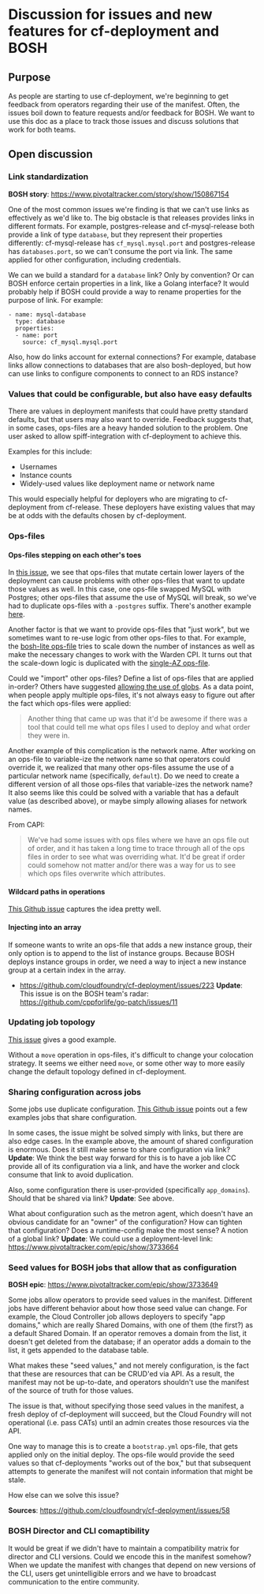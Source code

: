 # Discussion for issues and new features for cf-deployment and BOSH

## Purpose
As people are starting to use cf-deployment,
we're beginning to get feedback from operators regarding their use of the manifest.
Often, the issues boil down to feature requests and/or feedback for BOSH.
We want to use this doc as a place to track those issues and discuss solutions that work for both teams.

## Open discussion

### Link standardization

**BOSH story**: https://www.pivotaltracker.com/story/show/150867154

One of the most common issues we're finding is
that we can't use links as effectively as we'd like to.
The big obstacle is that releases provides links in different formats.
For example, postgres-release and cf-mysql-release both provide a link of type `database`,
but they represent their properties differently:
cf-mysql-release has `cf_mysql.mysql.port`
and postgres-release has `databases.port`,
so we can't consume the port via link.
The same applied for other configuration, including credentials.

We can we build a standard for a `database` link?
Only by convention?
Or can BOSH enforce certain properties in a link,
like a Golang interface?
It would probably help if BOSH could provide a way to rename properties for the purpose of link.
For example:
```
- name: mysql-database
  type: database
  properties:
  - name: port
    source: cf_mysql.mysql.port
```

Also, how do links account for external connections?
For example, database links allow connections to databases that are also bosh-deployed,
but how can use links to configure components to connect to an RDS instance?

### Values that could be configurable, but also have easy defaults
There are values in deployment manifests
that could have pretty standard defaults,
but that users may also want to override.
Feedback suggests that, in some cases, ops-files are a heavy handed solution to the problem.
One user asked to allow spiff-integration with cf-deployment to achieve this.

Examples for this include:
- Usernames
- Instance counts
- Widely-used values like deployment name or network name

This would especially helpful for deployers who are migrating to cf-deployment from cf-release.
These deployers have existing values that may be at odds with the defaults chosen by cf-deployment.

### Ops-files

#### Ops-files stepping on each other's toes
In [this issue](https://github.com/cloudfoundry/cf-deployment/issues/96),
we see that ops-files that mutate certain lower layers of the deployment
can cause problems with other ops-files
that want to update those values as well.
In this case,
one ops-file swapped MySQL with Postgres;
other ops-files that assume the use of MySQL will break,
so we've had to duplicate ops-files with a `-postgres` suffix.
There's another example [here](https://github.com/cloudfoundry/cf-deployment/issues/174).

Another factor is that we want to provide ops-files that "just work",
but we sometimes want to re-use logic from other ops-files to that.
For example, the [bosh-lite ops-file](https://github.com/cloudfoundry/cf-deployment/blob/main/operations/bosh-lite.yml)
tries to scale down the number of instances
as well as make the necessary changes to work with the Warden CPI.
It turns out that the scale-down logic is duplicated with
the [single-AZ ops-file](https://github.com/cloudfoundry/cf-deployment/blob/main/operations/scale-to-one-az.yml).

Could we "import" other ops-files?
Define a list of ops-files that are applied in-order?
Others have suggested [allowing the use of globs](https://cloudfoundry.slack.com/archives/C0FAEKGUQ/p1502153559284207).
As a data point, when people apply multiple ops-files, it's not always easy to figure out after the fact which ops-files were applied:
> Another thing that came up was that it'd be awesome if there was a tool that could tell me what ops files I used to deploy and what order they were in.

Another example of this complication is the network name.
After working on an ops-file to variable-ize the network name so that operators could override it,
we realized that many other ops-files assume the use of a particular network name (specifically, `default`).
Do we need to create a different version of all those ops-files that variable-izes the network name?
It also seems like this could be solved with a variable that has a default value (as described above),
or maybe simply allowing aliases for network names.

From CAPI:
> We've had some issues with ops files where we have an ops file out of order, and it has taken a long time to trace through all of the ops files in order to see what was overriding what.
> It'd be great if order could somehow not matter and/or there was a way for us to see which ops files overwrite which attributes.

#### Wildcard paths in operations
[This Github issue](https://github.com/cloudfoundry/cf-deployment/issues/190#issuecomment-320203780)
captures the idea pretty well.

#### Injecting into an array
If someone wants to write an ops-file that adds a new instance group,
their only option is to append to the list of instance groups.
Because BOSH deploys instance groups in order,
we need a way to inject a new instance group at a certain index in the array.
- https://github.com/cloudfoundry/cf-deployment/issues/223
**Update**: This issue is on the BOSH team's radar: https://github.com/cppforlife/go-patch/issues/11

### Updating job topology
[This issue](https://github.com/cloudfoundry/cf-deployment/issues/179)
gives a good example.

Without a `move` operation in ops-files,
it's difficult to change your colocation strategy.
It seems we either need `move`,
or some other way to more easily change the default topology defined in cf-deployment.

### Sharing configuration across jobs
Some jobs use duplicate configuration.
[This Github issue](https://github.com/cloudfoundry/cf-deployment/issues/190)
points out a few examples jobs that share configuration.

In some cases, the issue might be solved simply with links,
but there are also edge cases.
In the example above,
the amount of shared configuration is enormous.
Does it still make sense to share configuration via link?
**Update**: We think the best way forward for this is to
have a job like CC provide all of its configuration via a link,
and have the worker and clock consume that link to avoid duplication.

Also, some configuration there is user-provided
(specifically `app_domains`).
Should that be shared via link?
**Update**: See above.

What about configuration such as the metron agent,
which doesn't have an obvious candidate for an "owner" of the configuration?
How can tighten that configuration?
Does a runtime-config make the most sense?
A notion of a global link?
**Update**: We could use a deployment-level link: https://www.pivotaltracker.com/epic/show/3733664

### Seed values for BOSH jobs that allow that as configuration

**BOSH epic**: https://www.pivotaltracker.com/epic/show/3733649

Some jobs allow operators to provide seed values in the manifest.
Different jobs have different behavior about how those seed value can change.
For example, the Cloud Controller job allows deployers to specify "app domains,"
which are really Shared Domains, with one of them (the first?) as a default Shared Domain.
If an operator removes a domain from the list, it doesn't get deleted from the database;
if an operator adds a domain to the list, it gets appended to the database table.

What makes these "seed values," and not merely configuration,
is the fact that these are resources that can be CRUD'ed via API.
As a result, the manifest may not be up-to-date,
and operators shouldn't use the manifest of the source of truth for those values.

The issue is that,
without specifying those seed values in the manifest,
a fresh deploy of cf-deployment will succeed,
but the Cloud Foundry will not operational (i.e. pass CATs)
until an admin creates those resources via the API.

One way to manage this is to create a `bootstrap.yml` ops-file,
that gets applied only on the initial deploy.
The ops-file would provide the seed values
so that cf-deployments "works out of the box,"
but that subsequent attempts to generate the manifest will not contain information
that might be stale.

How else can we solve this issue?

**Sources**:
https://github.com/cloudfoundry/cf-deployment/issues/58

### BOSH Director and CLI comaptibility
It would be great if we didn't have to maintain a compatibility matrix for director and CLI versions.
Could we encode this in the manifest somehow?
When we update the manifest with changes that depend on new versions of the CLI,
users get unintelligible errors and we have to broadcast communication to the entire community.
